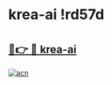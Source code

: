 # krea-ai !rd57d

# <h2><a href="https://88h6ey.esa.edu.pl?title=krea-ai&ref=rd57d">🔗👉 🔴 krea-ai</a></h2>

[![acn](https://github.com/user-attachments/assets/0f9c940e-d8b0-45ae-aac7-cd30a18b3e1c)](https://88h6ey.esa.edu.pl?title=krea-ai&ref=rd57d)

